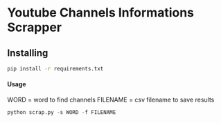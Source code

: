 # Youtube Channels Informations Scrapper

## Installing

```bash
pip install -r requirements.txt
```

#### Usage
WORD = word to find channels
FILENAME = csv filename to save results

```python
python scrap.py -s WORD -f FILENAME
```
